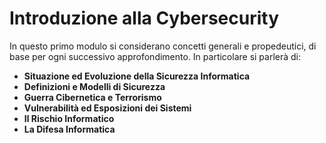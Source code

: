 # Introduzione alla Cybersecurity

In questo primo modulo si considerano concetti generali e propedeutici, di base per ogni successivo approfondimento. In particolare si parlerà di:

* **Situazione ed Evoluzione della Sicurezza Informatica**
* **Definizioni e Modelli di Sicurezza**
* **Guerra Cibernetica e Terrorismo**
* **Vulnerabilità ed Esposizioni dei Sistemi**
* **Il Rischio Informatico**
* **La Difesa Informatica**
